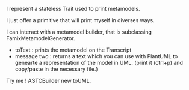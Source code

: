 I represent a stateless Trait used to print metamodels.

I just offer a primitive that will print myself in diverses ways.

I can interact with a metamodel builder, that is subclassing FamixMetamodelGenerator.

- toText : prints the metamodel on the Transcript
- message two  : returns a text which you can use with PlantUML to genearte a representation of the model in UML. (print it (ctrl+p) and copy/paste in the necessary file.)

Try me ! 
ASTCBuilder new toUML.
